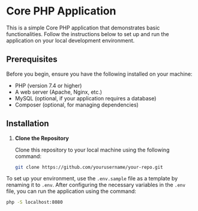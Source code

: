 # Core PHP Application

This is a simple Core PHP application that demonstrates basic functionalities. Follow the instructions below to set up and run the application on your local development environment.

## Prerequisites

Before you begin, ensure you have the following installed on your machine:

- PHP (version 7.4 or higher)
- A web server (Apache, Nginx, etc.)
- MySQL (optional, if your application requires a database)
- Composer (optional, for managing dependencies)

## Installation

1. **Clone the Repository**
   
   Clone this repository to your local machine using the following command:

   ```bash
   git clone https://github.com/yourusername/your-repo.git

To set up your environment, use the `.env.sample` file as a template by renaming it to `.env`. After configuring the necessary variables in the `.env` file, you can run the application using the command:

```bash
php -S localhost:8080

